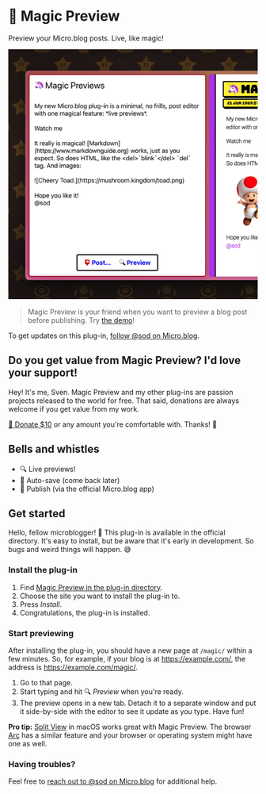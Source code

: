 # 🦄 Magic Preview

Preview your Micro.blog posts. Live, like magic!

![](https://raw.githubusercontent.com/svendahlstrand/plugin-magic-preview/main/docs/screenshot.gif)

> Magic Preview is your friend when you want to preview a blog post before publishing. Try [the demo](https://dahlstrand.net/magic/)!

To get updates on this plug-in, [follow @sod on Micro.blog](https://micro.blog/sod).

## Do you get value from Magic Preview? I'd love your support!

Hey! It's me, Sven. Magic Preview and my other plug-ins are passion projects released to the world for free. That said, donations are always welcome if you get value from my work.

[💸 Donate $10](https://dahlstrand.net/donate/) or any amount you're comfortable with. Thanks! 🙏

## Bells and whistles

* 🔍 Live previews!
* 💾 Auto-save (come back later)
* 📮 Publish (via the official Micro.blog app)

## Get started

Hello, fellow microblogger! 👋 This plug-in is available in the official directory. It's easy to install, but be aware that it's early in development. So bugs and weird things will happen. 😅

### Install the plug-in

1. Find [Magic Preview in the plug-in directory](https://micro.blog/account/plugins/view/89).
2. Choose the site you want to install the plug-in to.
3. Press *Install*.
4. Congratulations, the plug-in is installed.

### Start previewing

After installing the plug-in, you should have a new page at `/magic/` within a few minutes. So, for example, if your blog is at https://example.com/, the address is https://example.com/magic/.

1. Go to that page.
2. Start typing and hit 🔍 *Preview* when you're ready.
3. The preview opens in a new tab. Detach it to a separate window and put it side-by-side with the editor to see it update as you type. Have fun!

**Pro tip:** [Split View](https://support.apple.com/en-us/HT204948) in macOS works great with Magic Preview. The browser [Arc](https://arc.net) has a similar feature and your browser or operating system might have one as well.

### Having troubles?

Feel free to [reach out to @sod on Micro.blog](https://micro.blog/sod) for additional help.
